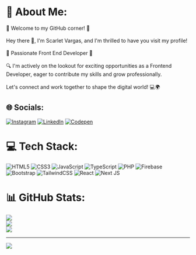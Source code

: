 # 💫 About Me:
🚀 Welcome to my GitHub corner! 🚀<br><br>Hey there 👋, I'm Scarlet Vargas, and I'm thrilled to have you visit my profile!<br><br>🌟 Passionate Front End Developer 🌟<br><br>🔍 I'm actively on the lookout for exciting opportunities as a Frontend Developer, eager to contribute my skills and grow professionally.<br><br>Let's connect and work together to shape the digital world! 💻🌍


## 🌐 Socials:
[![Instagram](https://img.shields.io/badge/Instagram-%23E4405F.svg?logo=Instagram&logoColor=white)](https://instagram.com/scarlet.vf) [![LinkedIn](https://img.shields.io/badge/LinkedIn-%230077B5.svg?logo=linkedin&logoColor=white)](https://linkedin.com/in/scarlet-vargas-13957a255) [![Codepen](https://img.shields.io/badge/Codepen-000000?style=for-the-badge&logo=codepen&logoColor=white)](https://codepen.io/Scarlet-Dev) 

# 💻 Tech Stack:
![HTML5](https://img.shields.io/badge/html5-%23E34F26.svg?style=flat&logo=html5&logoColor=white) ![CSS3](https://img.shields.io/badge/css3-%231572B6.svg?style=flat&logo=css3&logoColor=white) ![JavaScript](https://img.shields.io/badge/javascript-%23323330.svg?style=flat&logo=javascript&logoColor=%23F7DF1E) ![TypeScript](https://img.shields.io/badge/typescript-%23007ACC.svg?style=flat&logo=typescript&logoColor=white) ![PHP](https://img.shields.io/badge/php-%23777BB4.svg?style=flat&logo=php&logoColor=white) ![Firebase](https://img.shields.io/badge/firebase-%23039BE5.svg?style=flat&logo=firebase) ![Bootstrap](https://img.shields.io/badge/bootstrap-%23563D7C.svg?style=flat&logo=bootstrap&logoColor=white) ![TailwindCSS](https://img.shields.io/badge/tailwindcss-%2338B2AC.svg?style=flat&logo=tailwind-css&logoColor=white) ![React](https://img.shields.io/badge/react-%2320232a.svg?style=flat&logo=react&logoColor=%2361DAFB) ![Next JS](https://img.shields.io/badge/Next-black?style=flat&logo=next.js&logoColor=white)
# 📊 GitHub Stats:
![](https://github-readme-stats.vercel.app/api?username=scarletvargas&theme=react&hide_border=true&include_all_commits=false&count_private=false)<br/>
![](https://github-readme-streak-stats.herokuapp.com/?user=scarletvargas&theme=react&hide_border=true)<br/>
![](https://github-readme-stats.vercel.app/api/top-langs/?username=scarletvargas&theme=react&hide_border=true&include_all_commits=false&count_private=false&layout=compact)

---
[![](https://visitcount.itsvg.in/api?id=scarletvargas&icon=0&color=10)](https://visitcount.itsvg.in)

<!-- Proudly created with GPRM ( https://gprm.itsvg.in ) -->
